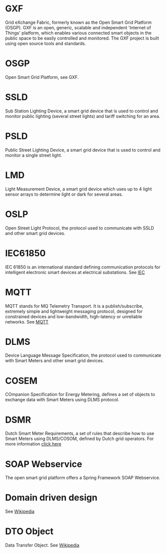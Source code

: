 # GXF
Grid eXchange Fabric, formerly known as the Open Smart Grid Platform (OSGP). GXF is an open, generic, scalable and independent 'Internet of Things' platform, which enables various connected smart objects in the public space to be easily controlled and monitored. The GXF project is built using open source tools and standards.

# OSGP
Open Smart Grid Platform, see GXF.

# SSLD
Sub Station Lighting Device, a smart grid device that is used to control and monitor public lighting (several street lights) and tariff switching for an area.

# PSLD
Public Street Lighting Device, a smart grid device that is used to control and monitor a single street light.

# LMD
Light Measurement Device, a smart grid device which uses up to 4 light sensor arrays to determine light or dark for several areas.

# OSLP
Open Street Light Protocol, the protocol used to communicate with SSLD and other smart grid devices.

# IEC61850
IEC 61850 is an international standard defining communication protocols for intelligent electronic smart devices at electrical substations. See [IEC](https://www.iec.ch/smartgrid/standards/)

# MQTT
MQTT stands for MQ Telemetry Transport. It is a publish/subscribe, extremely simple and lightweight messaging protocol, designed for constrained devices and low-bandwidth, high-latency or unreliable networks. See [MQTT](http://mqtt.org/)

# DLMS
Device Language Message Specification, the protocol used to communicate with Smart Meters and other smart grid devices.

# COSEM
COmpanion Specification for Energy Metering, defines a set of objects to exchange data with Smart Meters using DLMS protocol.

# DSMR
Dutch Smart Meter Requirements, a set of rules that describe how to use Smart Meters using DLMS/COSOM, defined by Dutch grid operators. For more information [click here](http://www.netbeheernederland.nl/themas/dossier/documenten/?pageindex=7)

# SOAP Webservice
The open smart grid platform offers a Spring Framework SOAP Webservice.

# Domain driven design
See [Wikipedia](https://en.wikipedia.org/wiki/Domain-driven_design)

# DTO Object
Data Transfer Object. See [Wikipedia](https://en.wikipedia.org/wiki/Data_transfer_object)

